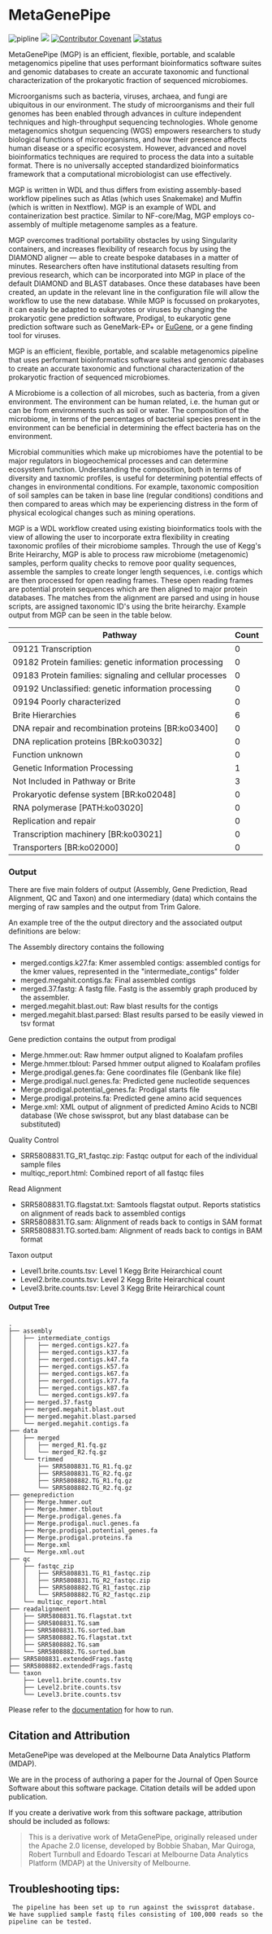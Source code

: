 # MetaGenePipe

![pipline](https://github.com/parkvilledata/MetaGenePipe/actions/workflows/testing.yml/badge.svg)
[<img src="https://github.com/parkvilledata/MetaGenePipe/actions/workflows/docs.yml/badge.svg">](<https://parkvilledata.github.io/MetaGenePipe>)
[![Contributor Covenant](https://img.shields.io/badge/Contributor%20Covenant-2.1-4baaaa.svg)](https://www.contributor-covenant.org/version/2/1/code_of_conduct/)
[![status](https://joss.theoj.org/papers/c9c52942084258507eeb1693b83153ba/status.svg)](https://joss.theoj.org/papers/c9c52942084258507eeb1693b83153ba)

MetaGenePipe (MGP) is an efficient, flexible, portable, and scalable metagenomics pipeline that uses performant bioinformatics software suites and genomic databases to create an accurate taxonomic and functional characterization of the prokaryotic fraction of sequenced microbiomes.

Microorganisms such as bacteria, viruses, archaea, and fungi are ubiquitous in our environment. The study of microorganisms and their full genomes has been enabled through advances in culture independent techniques and high-throughput sequencing technologies. Whole genome metagenomics shotgun sequencing (WGS) empowers researchers to study biological functions of microorganisms, and how their presence affects human disease or a specific ecosystem. However, advanced and novel bioinformatics techniques are required to process the data into a suitable format. There is no universally accepted standardized bioinformatics framework that a computational microbiologist can use effectively. 

MGP is written in WDL and thus differs from existing assembly-based workflow pipelines such as Atlas (which uses Snakemake) and Muffin (which is written in Nextflow). MGP is an example of WDL and containerization best practice. Similar to NF-core/Mag, MGP employs co-assembly of multiple metagenome samples as a feature. 

MGP overcomes traditional portability obstacles by using Singularity containers, and increases flexibility of research focus by using the DIAMOND aligner — able to create bespoke databases in a matter of minutes. Researchers often have institutional datasets resulting from previous research, which can be incorporated into MGP in place of the default DIAMOND and BLAST databases. Once these databases have been created, an update in the relevant line in the configuration file will allow the workflow to use the new database. While MGP is focussed on prokaryotes, it can easily be adapted to eukaryotes or viruses by changing the prokaryotic gene prediction software, Prodigal, to eukaryotic gene prediction software such as GeneMark-EP+  or [EuGene](http://eugene.toulouse.inra.fr/), or a gene finding tool for viruses. 

MGP is an efficient, flexible, portable, and scalable metagenomics pipeline that uses performant bioinformatics software suites and genomic databases to create an accurate taxonomic and functional characterization of the prokaryotic fraction of sequenced microbiomes.

A Microbiome is a collection of all microbes, such as bacteria, from a given environment. The environment can be human related, i.e. the human gut or can be from environments such as soil or water. The composition of the microbiome, in terms of the percentages of bacterial species present in the environment can be beneficial in determining the effect bacteria has on the environment.

Microbial communities which make up microbiomes have the potential to be major regulators in biogeochemical processes and can determine ecosystem function. Understanding the composition, both in terms of diversity and taxnomic profiles, is useful for determining potential effects of changes in environmental conditions. For example, taxonomic composition of soil samples can be taken in base line (regular conditions) conditions and then compared to areas which may be experiencing distress in the form of physical ecological changes such as mining operations.

MGP is a WDL workflow created using existing bioinformatics tools with the view of allowing the user to incorporate extra flexibility in creating taxonomic profiles of their microbiome samples. Through the use of Kegg's Brite Heirarchy,  MGP is able to process raw microbiome (metagenomic) samples, perform quality checks to remove poor quality sequences, assemble the samples to create longer length sequences, i.e. contigs which are then processed for open reading frames. These open reading frames are potential protein sequences which are then aligned to major protein databases. The matches from the alignment are parsed and using in house scripts, are assigned taxonomic ID's using the brite heirarchy. Example output from MGP can be seen in the table below.

| Pathway | Count |
| ------- | ----- |
| 09121 Transcription | 0 |
| 09182 Protein families: genetic information processing  | 0 |
| 09183 Protein families: signaling and cellular processes | 0 |
| 09192 Unclassified: genetic information processing | 0 |
| 09194 Poorly characterized | 0 |
| Brite Hierarchies | 6 |
| DNA repair and recombination proteins [BR:ko03400] | 0 |
| DNA replication proteins [BR:ko03032] | 0 |
| Function unknown | 0 |
| Genetic Information Processing | 1 |
| Not Included in Pathway or Brite | 3 |
| Prokaryotic defense system [BR:ko02048] | 0 |
| RNA polymerase [PATH:ko03020] | 0 |
| Replication and repair  | 0 |
| Transcription machinery [BR:ko03021] | 0 |
| Transporters [BR:ko02000] | 0 |


### Output

There are five main folders of output (Assembly, Gene Prediction, Read Alignment, QC and Taxon) and one intermediary (data) which contains the merging of raw samples and the output from Trim Galore. 

An example tree of the the output directory and the associated output definitions are below:

The Assembly directory contains the following
* merged.contigs.k27.fa: Kmer assembled contigs: assembled contigs for the kmer values, represented in the "intermediate_contigs" folder
* merged.megahit.contigs.fa: Final assembled contigs
* merged.37.fastg: A fastg file. Fastg is the assembly graph produced by the assembler.
* merged.megahit.blast.out: Raw blast results for the contigs
* merged.megahit.blast.parsed: Blast results parsed to be easily viewed in tsv format

Gene prediction contains the output from prodigal
* Merge.hmmer.out: Raw hmmer output aligned to Koalafam profiles
* Merge.hmmer.tblout: Parsed hmmer output aligned to Koalafam profiles
* Merge.prodigal.genes.fa: Gene coordinates file (Genbank like file)
* Merge.prodigal.nucl.genes.fa: Predicted gene nucleotide sequences
* Merge.prodigal.potential_genes.fa: Prodigal starts file
* Merge.prodigal.proteins.fa: Predicted gene amino acid sequences
* Merge.xml: XML output of alignment of predicted Amino Acids to NCBI database (We chose swissprot, but any blast database can be substituted)

Quality Control
* SRR5808831.TG_R1_fastqc.zip: Fastqc output for each of the individual sample files
* multiqc_report.html: Combined report of all fastqc files

Read Alignment
* SRR5808831.TG.flagstat.txt: Samtools flagstat output. Reports statistics on alignment of reads back to assembled contigs
* SRR5808831.TG.sam: Alignment of reads back to contigs in SAM format
* SRR5808831.TG.sorted.bam: Alignment of reads back to contigs in BAM format

Taxon output
* Level1.brite.counts.tsv: Level 1 Kegg Brite Heirarchical count
* Level2.brite.counts.tsv: Level 2 Kegg Brite Heirarchical count
* Level3.brite.counts.tsv: Level 3 Kegg Brite Heirarchical count

#### Output Tree

```
.
├── assembly
│   ├── intermediate_contigs
│   │   ├── merged.contigs.k27.fa
│   │   ├── merged.contigs.k37.fa
│   │   ├── merged.contigs.k47.fa
│   │   ├── merged.contigs.k57.fa
│   │   ├── merged.contigs.k67.fa
│   │   ├── merged.contigs.k77.fa
│   │   ├── merged.contigs.k87.fa
│   │   └── merged.contigs.k97.fa
│   ├── merged.37.fastg
│   ├── merged.megahit.blast.out
│   ├── merged.megahit.blast.parsed
│   └── merged.megahit.contigs.fa
├── data
│   ├── merged
│   │   ├── merged_R1.fq.gz
│   │   └── merged_R2.fq.gz
│   └── trimmed
│       ├── SRR5808831.TG_R1.fq.gz
│       ├── SRR5808831.TG_R2.fq.gz
│       ├── SRR5808882.TG_R1.fq.gz
│       └── SRR5808882.TG_R2.fq.gz
├── geneprediction
│   ├── Merge.hmmer.out
│   ├── Merge.hmmer.tblout
│   ├── Merge.prodigal.genes.fa
│   ├── Merge.prodigal.nucl.genes.fa
│   ├── Merge.prodigal.potential_genes.fa
│   ├── Merge.prodigal.proteins.fa
│   ├── Merge.xml
│   └── Merge.xml.out
├── qc
│   ├── fastqc_zip
│   │   ├── SRR5808831.TG_R1_fastqc.zip
│   │   ├── SRR5808831.TG_R2_fastqc.zip
│   │   ├── SRR5808882.TG_R1_fastqc.zip
│   │   └── SRR5808882.TG_R2_fastqc.zip
│   └── multiqc_report.html
├── readalignment
│   ├── SRR5808831.TG.flagstat.txt
│   ├── SRR5808831.TG.sam
│   ├── SRR5808831.TG.sorted.bam
│   ├── SRR5808882.TG.flagstat.txt
│   ├── SRR5808882.TG.sam
│   └── SRR5808882.TG.sorted.bam
├── SRR5808831.extendedFrags.fastq
├── SRR5808882.extendedFrags.fastq
└── taxon
    ├── Level1.brite.counts.tsv
    ├── Level2.brite.counts.tsv
    └── Level3.brite.counts.tsv
```

Please refer to the [documentation](https://parkvilledata.github.io/MetaGenePipe/) for how to run.

## Citation and Attribution

MetaGenePipe was developed at the Melbourne Data Analytics Platform (MDAP).

We are in the process of authoring a paper for the Journal of Open Source Software about this software package. Citation details will be added upon publication.

If you create a derivative work from this software package, attribution should be included as follows:

> This is a derivative work of MetaGenePipe, originally released under the Apache 2.0 license, developed by Bobbie Shaban, Mar Quiroga, Robert Turnbull and Edoardo Tescari at Melbourne Data Analytics Platform (MDAP) at the University of Melbourne.

## Troubleshooting tips:
` The pipeline has been set up to run against the swissprot database. We have supplied sample fastq files consisting of 100,000 reads so the pipeline can be tested.`




